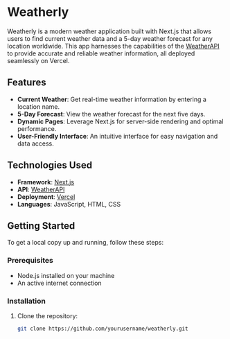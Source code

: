 # Weatherly

Weatherly is a modern weather application built with Next.js that allows users to find current weather data and a 5-day weather forecast for any location worldwide. This app harnesses the capabilities of the [WeatherAPI](https://www.weatherapi.com/) to provide accurate and reliable weather information, all deployed seamlessly on Vercel.

## Features

- **Current Weather**: Get real-time weather information by entering a location name.
- **5-Day Forecast**: View the weather forecast for the next five days.
- **Dynamic Pages**: Leverage Next.js for server-side rendering and optimal performance.
- **User-Friendly Interface**: An intuitive interface for easy navigation and data access.

## Technologies Used

- **Framework**: [Next.js](https://nextjs.org/)
- **API**: [WeatherAPI](https://www.weatherapi.com/)
- **Deployment**: [Vercel](https://vercel.com/)
- **Languages**: JavaScript, HTML, CSS

## Getting Started

To get a local copy up and running, follow these steps:

### Prerequisites

- Node.js installed on your machine
- An active internet connection

### Installation

1. Clone the repository:
   ```bash
   git clone https://github.com/yourusername/weatherly.git
